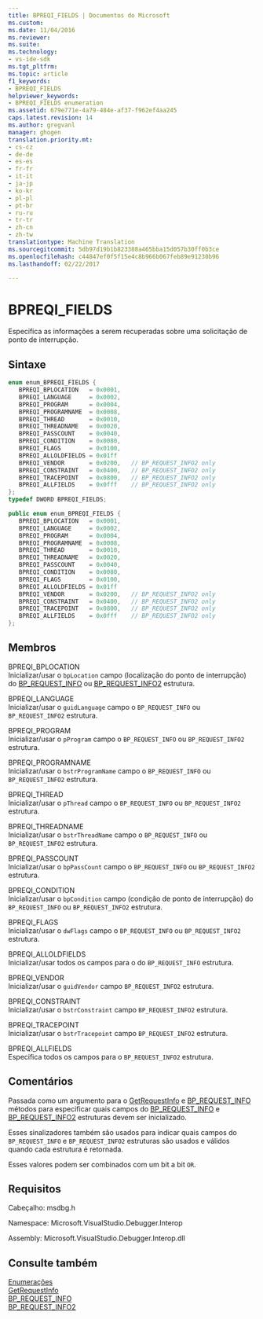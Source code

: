 ```yaml
---
title: BPREQI_FIELDS | Documentos do Microsoft
ms.custom: 
ms.date: 11/04/2016
ms.reviewer: 
ms.suite: 
ms.technology:
- vs-ide-sdk
ms.tgt_pltfrm: 
ms.topic: article
f1_keywords:
- BPREQI_FIELDS
helpviewer_keywords:
- BPREQI_FIELDS enumeration
ms.assetid: 679e771e-4a79-484e-af37-f962ef4aa245
caps.latest.revision: 14
ms.author: gregvanl
manager: ghogen
translation.priority.mt:
- cs-cz
- de-de
- es-es
- fr-fr
- it-it
- ja-jp
- ko-kr
- pl-pl
- pt-br
- ru-ru
- tr-tr
- zh-cn
- zh-tw
translationtype: Machine Translation
ms.sourcegitcommit: 5db97d19b1b823388a465bba15d057b30ff0b3ce
ms.openlocfilehash: c44847ef0f5f15e4c8b966b067feb89e91230b96
ms.lasthandoff: 02/22/2017

---
```

# <a name="bpreqifields"></a>BPREQI_FIELDS
Especifica as informações a serem recuperadas sobre uma solicitação de ponto de interrupção.  
  
## <a name="syntax"></a>Sintaxe  
  
```cpp  
enum enum_BPREQI_FIELDS {   
   BPREQI_BPLOCATION   = 0x0001,  
   BPREQI_LANGUAGE     = 0x0002,  
   BPREQI_PROGRAM      = 0x0004,  
   BPREQI_PROGRAMNAME  = 0x0008,  
   BPREQI_THREAD       = 0x0010,  
   BPREQI_THREADNAME   = 0x0020,  
   BPREQI_PASSCOUNT    = 0x0040,  
   BPREQI_CONDITION    = 0x0080,  
   BPREQI_FLAGS        = 0x0100,  
   BPREQI_ALLOLDFIELDS = 0x01ff  
   BPREQI_VENDOR       = 0x0200,   // BP_REQUEST_INFO2 only  
   BPREQI_CONSTRAINT   = 0x0400,   // BP_REQUEST_INFO2 only  
   BPREQI_TRACEPOINT   = 0x0800,   // BP_REQUEST_INFO2 only  
   BPREQI_ALLFIELDS    = 0x0fff    // BP_REQUEST_INFO2 only  
};  
typedef DWORD BPREQI_FIELDS;  
```  
  
```c#  
public enum enum_BPREQI_FIELDS {   
   BPREQI_BPLOCATION   = 0x0001,  
   BPREQI_LANGUAGE     = 0x0002,  
   BPREQI_PROGRAM      = 0x0004,  
   BPREQI_PROGRAMNAME  = 0x0008,  
   BPREQI_THREAD       = 0x0010,  
   BPREQI_THREADNAME   = 0x0020,  
   BPREQI_PASSCOUNT    = 0x0040,  
   BPREQI_CONDITION    = 0x0080,  
   BPREQI_FLAGS        = 0x0100,  
   BPREQI_ALLOLDFIELDS = 0x01ff  
   BPREQI_VENDOR       = 0x0200,   // BP_REQUEST_INFO2 only  
   BPREQI_CONSTRAINT   = 0x0400,   // BP_REQUEST_INFO2 only  
   BPREQI_TRACEPOINT   = 0x0800,   // BP_REQUEST_INFO2 only  
   BPREQI_ALLFIELDS    = 0x0fff    // BP_REQUEST_INFO2 only  
};  
```  
  
## <a name="members"></a>Membros  
 BPREQI_BPLOCATION  
 Inicializar/usar o `bpLocation` campo (localização do ponto de interrupção) do [BP_REQUEST_INFO](../../../extensibility/debugger/reference/bp-request-info.md) ou [BP_REQUEST_INFO2](../../../extensibility/debugger/reference/bp-request-info2.md) estrutura.  
  
 BPREQI_LANGUAGE  
 Inicializar/usar o `guidLanguage` campo o `BP_REQUEST_INFO` ou `BP_REQUEST_INFO2` estrutura.  
  
 BPREQI_PROGRAM  
 Inicializar/usar o `pProgram` campo o `BP_REQUEST_INFO` ou `BP_REQUEST_INFO2` estrutura.  
  
 BPREQI_PROGRAMNAME  
 Inicializar/usar o `bstrProgramName` campo o `BP_REQUEST_INFO` ou `BP_REQUEST_INFO2` estrutura.  
  
 BPREQI_THREAD  
 Inicializar/usar o `pThread` campo o `BP_REQUEST_INFO` ou `BP_REQUEST_INFO2` estrutura.  
  
 BPREQI_THREADNAME  
 Inicializar/usar o `bstrThreadName` campo o `BP_REQUEST_INFO` ou `BP_REQUEST_INFO2` estrutura.  
  
 BPREQI_PASSCOUNT  
 Inicializar/usar o `bpPassCount` campo o `BP_REQUEST_INFO` ou `BP_REQUEST_INFO2` estrutura.  
  
 BPREQI_CONDITION  
 Inicializar/usar o `bpCondition` campo (condição de ponto de interrupção) do `BP_REQUEST_INFO` ou `BP_REQUEST_INFO2` estrutura.  
  
 BPREQI_FLAGS  
 Inicializar/usar o `dwFlags` campo o `BP_REQUEST_INFO` ou `BP_REQUEST_INFO2` estrutura.  
  
 BPREQI_ALLOLDFIELDS  
 Inicializar/usar todos os campos para o do `BP_REQUEST_INFO` estrutura.  
  
 BPREQI_VENDOR  
 Inicializar/usar o `guidVendor` campo `BP_REQUEST_INFO2` estrutura.  
  
 BPREQI_CONSTRAINT  
 Inicializar/usar o `bstrConstraint` campo `BP_REQUEST_INFO2` estrutura.  
  
 BPREQI_TRACEPOINT  
 Inicializar/usar o `bstrTracepoint` campo `BP_REQUEST_INFO2` estrutura.  
  
 BPREQI_ALLFIELDS  
 Especifica todos os campos para o `BP_REQUEST_INFO2` estrutura.  
  
## <a name="remarks"></a>Comentários  
 Passada como um argumento para o [GetRequestInfo](../../../extensibility/debugger/reference/idebugbreakpointrequest2-getrequestinfo.md) e [BP_REQUEST_INFO](../../../extensibility/debugger/reference/bp-request-info.md) métodos para especificar quais campos do [BP_REQUEST_INFO](../../../extensibility/debugger/reference/bp-request-info.md) e [BP_REQUEST_INFO2](../../../extensibility/debugger/reference/bp-request-info2.md) estruturas devem ser inicializado.  
  
 Esses sinalizadores também são usados para indicar quais campos do `BP_REQUEST_INFO` e `BP_REQUEST_INFO2` estruturas são usados e válidos quando cada estrutura é retornada.  
  
 Esses valores podem ser combinados com um bit a bit `OR`.  
  
## <a name="requirements"></a>Requisitos  
 Cabeçalho: msdbg.h  
  
 Namespace: Microsoft.VisualStudio.Debugger.Interop  
  
 Assembly: Microsoft.VisualStudio.Debugger.Interop.dll  
  
## <a name="see-also"></a>Consulte também  
 [Enumerações](../../../extensibility/debugger/reference/enumerations-visual-studio-debugging.md)   
 [GetRequestInfo](../../../extensibility/debugger/reference/idebugbreakpointrequest2-getrequestinfo.md)   
 [BP_REQUEST_INFO](../../../extensibility/debugger/reference/bp-request-info.md)   
 [BP_REQUEST_INFO2](../../../extensibility/debugger/reference/bp-request-info2.md)
